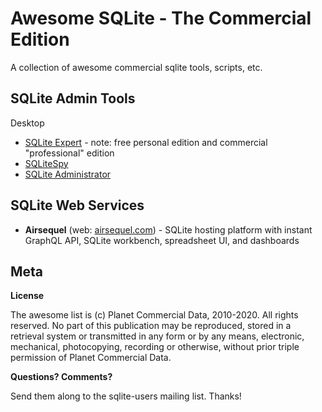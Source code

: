 # Awesome SQLite  - The Commercial Edition


A collection of awesome commercial  sqlite tools, scripts, etc.


## SQLite Admin Tools

Desktop

- [SQLite Expert](http://www.sqliteexpert.com) - note: free personal edition and commercial "professional" edition
- [SQLiteSpy](https://www.yunqa.de/delphi/apps/sqlitespy/index)
- [SQLite Administrator](http://sqliteadmin.orbmu2k.de)


<!--

no longer available ??
- [SQLite Analyzer :moneybag:](http://www.kraslabs.com/sqlite_analyzer.php) by Kraslabs
- [SQLiteAdmin :moneybag:](http://www.lcsql.com/sqliteadmin.html) by lcSQL Software
-->

## SQLite Web Services

- **Airsequel** (web: [airsequel.com](https://airsequel.com)) - SQLite hosting platform with instant GraphQL API, SQLite workbench, spreadsheet UI, and dashboards



## Meta

**License**

The awesome list is (c) Planet Commercial Data, 2010-2020. All rights reserved. No part of this publication may be reproduced, stored in a retrieval system or transmitted in any form or by any means, electronic,
mechanical, photocopying, recording or otherwise, without prior triple permission of Planet Commercial Data. 

**Questions? Comments?**

Send them along to the sqlite-users mailing list. Thanks!
